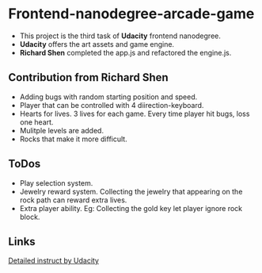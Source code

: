 # Frontend-nanodegree-arcade-game
 - This project is the third task of **Udacity** frontend nanodegree.  
 - **Udacity** offers the art assets and game engine. 
 - **Richard Shen** completed the app.js and refactored the engine.js.

 ## Contribution from Richard Shen
 - Adding bugs with random starting position and speed.
 - Player that can be controlled with 4 diirection-keyboard.
 - Hearts for lives. 3 lives for each game. Every time player hit bugs, loss one heart.
 - Mulitple levels are added. 
 - Rocks that make it more difficult.

 ## ToDos
 - Play selection system. 
 - Jewelry reward system. Collecting the jewelry that appearing on the rock path can reward extra lives.
 - Extra player ability. Eg: Collecting the gold key let player ignore rock block.

## Links
[Detailed instruct by Udacity](https://docs.google.com/document/d/1v01aScPjSWCCWQLIpFqvg3-vXLH2e8_SZQKC8jNO0Dc/pub)
